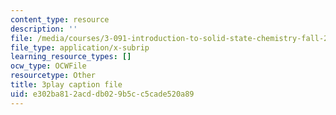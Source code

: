 ```yaml
---
content_type: resource
description: ''
file: /media/courses/3-091-introduction-to-solid-state-chemistry-fall-2018/e302ba812acddb029b5cc5cade520a89_nsQ-li8CO2M.srt
file_type: application/x-subrip
learning_resource_types: []
ocw_type: OCWFile
resourcetype: Other
title: 3play caption file
uid: e302ba81-2acd-db02-9b5c-c5cade520a89
---
```

